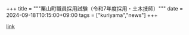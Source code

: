 +++
title = """栗山町職員採用試験（令和7年度採用・土木技師）"""
date = 2024-09-18T10:15:00+09:00
tags = ["kuriyama","news"]
+++


[link](https://www.town.kuriyama.hokkaido.jp/site/saiyou/28172.html)
